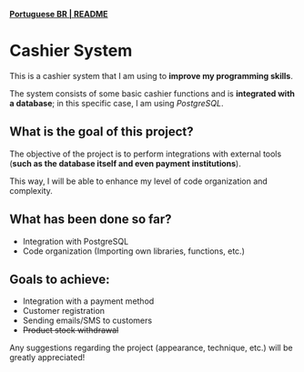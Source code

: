 
<p><strong><a href="./docs/README_PORTUGUESE.md">Portuguese BR | README</strong></a>

<h1>Cashier System</h1>
<p>This is a cashier system that I am using to <strong>improve my programming skills</strong>.</p>
<p>The system consists of some basic cashier functions and is <strong>integrated with a database</strong>; in this specific case, I am using <em>PostgreSQL</em>.</p>
<h2>What is the goal of this project?</h2>
<p>The objective of the project is to perform integrations with external tools (<strong>such as the database itself and even payment institutions</strong>).</p>
<p>This way, I will be able to enhance my level of code organization and complexity.</p>
<h2>What has been done so far?</h2>
<ul>
	<li>Integration with PostgreSQL</li>
	<li>Code organization (Importing own libraries, functions, etc.)</li>
</ul>
<h2>Goals to achieve:</h2>
<ul>
	<li>Integration with a payment method</li>
	<li>Customer registration</li>
	<li>Sending emails/SMS to customers</li>
	<li><s>Product stock withdrawal</s></li>
</ul>
<p>Any suggestions regarding the project (appearance, technique, etc.) will be greatly appreciated!
